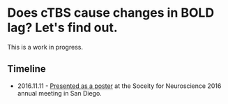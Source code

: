 # Does cTBS cause changes in BOLD lag? Let's find out.

This is a work in progress.

## Timeline
- 2016.11.11 - [Presented as a poster](http://www.abstractsonline.com/pp8/#!/4071/presentation/2929) at the Soceity for Neuroscience 2016 annual meeting in San Diego.
